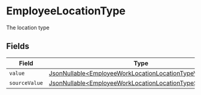 # EmployeeLocationType

The location type


## Fields

| Field                                                                                                                                | Type                                                                                                                                 | Required                                                                                                                             | Description                                                                                                                          |
| ------------------------------------------------------------------------------------------------------------------------------------ | ------------------------------------------------------------------------------------------------------------------------------------ | ------------------------------------------------------------------------------------------------------------------------------------ | ------------------------------------------------------------------------------------------------------------------------------------ |
| `value`                                                                                                                              | [JsonNullable\<EmployeeWorkLocationLocationTypeValue>](../../models/components/EmployeeWorkLocationLocationTypeValue.md)             | :heavy_minus_sign:                                                                                                                   | N/A                                                                                                                                  |
| `sourceValue`                                                                                                                        | [JsonNullable\<EmployeeWorkLocationLocationTypeSourceValue>](../../models/components/EmployeeWorkLocationLocationTypeSourceValue.md) | :heavy_minus_sign:                                                                                                                   | N/A                                                                                                                                  |